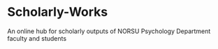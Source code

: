 # Scholarly-Works
An online hub for scholarly outputs of NORSU Psychology Department faculty and students

